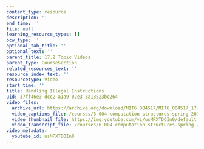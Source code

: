 ```yaml
---
content_type: resource
description: ''
end_time: ''
file: null
learning_resource_types: []
ocw_type: ''
optional_tab_title: ''
optional_text: ''
parent_title: 17.2 Topic Videos
parent_type: CourseSection
related_resources_text: ''
resource_index_text: ''
resourcetype: Video
start_time: ''
title: Handling Illegal Instructions
uid: 37ff46e3-dcc2-a1a9-02e3-3a18523bc264
video_files:
  archive_url: https://archive.org/download/MIT6.004S17/MIT6_004S17_17-02-04_300k.mp4
  video_captions_file: /courses/6-004-computation-structures-spring-2017/7a309cc0ce8e5e2dac99fb39bc56cd69_usMPXTDOIn0.vtt
  video_thumbnail_file: https://img.youtube.com/vi/usMPXTDOIn0/default.jpg
  video_transcript_file: /courses/6-004-computation-structures-spring-2017/0baf35eb560701888b6ed9b1d3bf06ab_usMPXTDOIn0.pdf
video_metadata:
  youtube_id: usMPXTDOIn0
---
```

